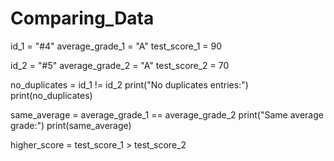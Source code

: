 # Comparing_Data

id_1 = "#4"
average_grade_1 = "A"
test_score_1 = 90

id_2 = "#5"
average_grade_2 = "A"
test_score_2 = 70

no_duplicates = id_1 != id_2
print("No duplicates entries:")
print(no_duplicates)

same_average = average_grade_1 ==
average_grade_2
print("Same average grade:")
print(same_average)

higher_score = test_score_1 >
test_score_2


